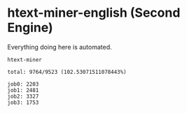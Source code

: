 # htext-miner-english (Second Engine)

Everything doing here is automated.

```
htext-miner

total: 9764/9523 (102.53071511078443%)

job0: 2203
job1: 2481
job2: 3327
job3: 1753
```